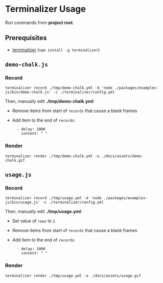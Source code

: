 # Terminalizer Usage

Run commands from **project root**.

## Prerequisites

- [terminalizer](https://terminalizer.com/install) (`npm install -g terminalizer`)

## `demo-chalk.js`

### Record

    terminalizer record ./tmp/demo-chalk.yml -d 'node ./packages/examples-js/bin/demo-chalk.js' -c ./terminalizer/config.yml

Then, manually edit **./tmp/demo-chalk.yml**:

- Remove items from start of `records` that cause a blank frames
- Add item to the end of `records`:

        - delay: 1000
          content: " "

### Render

    terminalizer render ./tmp/demo-chalk.yml -o ./docs/assets/demo-chalk.gif

## `usage.js`

### Record

    terminalizer record ./tmp/usage.yml -d 'node ./packages/examples-js/bin/usage.js' -c ./terminalizer/config.yml

Then, manually edit **./tmp/usage.yml**:

- Set value of `rows` to `2`
- Remove items from start of `records` that cause a blank frames
- Add item to the end of `records`:

        - delay: 1000
          content: " "

### Render

    terminalizer render ./tmp/usage.yml -o ./docs/assets/usage.gif
